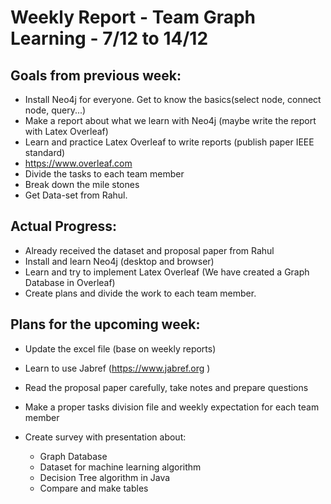 # Weekly Report - Team Graph Learning - 7/12 to 14/12

## Goals from previous week:
* Install Neo4j for everyone. Get to know the basics(select node, connect node, query...)
* Make a report about what we learn with Neo4j (maybe write the report with Latex Overleaf)
* Learn and practice Latex Overleaf to write reports (publish paper IEEE standard)
* https://www.overleaf.com
* Divide the tasks to each team member
* Break down the mile stones 
* Get Data-set from Rahul.


## Actual Progress: 
* Already received the dataset and proposal paper from Rahul
* Install and learn Neo4j (desktop and browser)
* Learn and try to implement Latex Overleaf (We have created a Graph Database in Overleaf)
* Create plans and divide the work to each team member. 


## Plans for the upcoming week:
* Update the excel file (base on weekly reports)
* Learn to use Jabref (https://www.jabref.org )
* Read the proposal paper carefully, take notes and prepare questions
* Make a proper tasks division file and weekly expectation for each team member

* Create survey with presentation about:
  * Graph Database 
  * Dataset for machine learning algorithm
  * Decision Tree algorithm in Java
  * Compare and make tables